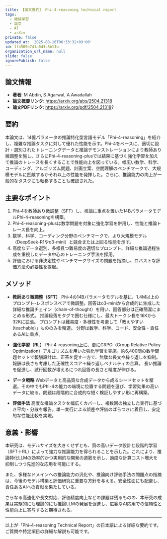 ```yaml
---
title: 【論文要約】 Phi-4-reasoning technical report
tags:
  - 機械学習
  - 論文
  - AI
  - arXiv
private: false
updated_at: '2025-08-16T06:33:32+09:00'
id: 1fb569e741a0d3c8b11b
organization_url_name: null
slide: false
ignorePublish: false
---
```


## 論文情報

- **著者**: M Abdin, S Agarwal, A Awadallah
- **論文概要リンク**: https://arxiv.org/abs/2504.21318
- **論文PDFリンク**: https://arxiv.org/pdf/2504.21318?

## 要約

本論文は、14億パラメータの推論特化型言語モデル「Phi-4-reasoning」を紹介し、複雑な推論タスクに対して優れた性能を示す。Phi-4をベースに、適切に設計・選別されたトレーニングデータと推論デモンストレーションにより教師あり微調整を施し、さらにPhi-4-reasoning-plusでは結果に基づく強化学習を加えて推論のトレースを長くすることで性能向上を図っている。幅広い数学、科学、コーディング、アルゴリズム問題、計画立案、空間理解のベンチマークで、大規模モデルに匹敵するかそれ以上の性能を発揮した。さらに、推論能力の向上が一般的なタスクにも転移することも確認された。

## 主要なポイント

1. Phi-4を教師あり微調整（SFT）し、推論に重点を置いた14BパラメータモデルPhi-4-reasoningを構築。
2. Phi-4-reasoning-plusは数学問題を対象に強化学習を併用し、性能と推論トレース長を向上。
3. 数学、科学、コーディング分野のベンチマークで、より大規模モデル（DeepSeek-R1やo3-mini）と競合または上回る性能を示す。
4. 高度なデータ選別、多様且つ難易度の適切なプロンプト、詳細な推論過程生成を重視したデータ中心のトレーニング手法を採用。
5. 評価における非決定性やベンチマークサイズの問題を指摘し、ロバストな評価方法の必要性を提起。


## メソッド

- **教師あり微調整（SFT）**
Phi-4の14Bパラメータモデルを基に、1.4M以上のプロンプト-レスポンスペアで微調整。回答はo3-miniから合成的に生成した詳細な推論チェイン（chain-of-thought）を用い、回答部分は正確簡潔にまとめる形式。
推論段落を<think>タグで囲む仕様にし、最大トークン長を16Kから32Kに拡張。
プロンプトは難易度・多様性を考慮して「教えやすい(teachable)」もののみを精選。
分野は数学、科学、コード、安全性・責任あるAIに重点。

- **強化学習（RL）**
Phi-4-reasoning上に、更にGRPO（Group Relative Policy Optimization）アルゴリズムを用いた強化学習を実施。約6,400問の数学問題セットで報酬設計は、正答を促す一方で、無駄な長文や繰り返しを抑制。報酬は長さも考慮した正確性スコア＋繰り返しペナルティの合算。
長い推論を促進し、試行回数が増えるにつれ回答の長さと精度が伸びる。

- **データ戦略**
Webデータと高品質な合成データから成るシードセットを精選。その中でもPhi-4の能力の端境に位置する問題を選び、学習効果の高いデータに絞る。問題は段階的に合成的な短く検証しやすい形に再構築。

- **評価手法**
高度な推論タスクを幅広くカバーし、複数回の独立した実行に基づき平均・分散を報告。単一実行による誤差や評価のばらつきに着目し、安定的な性能比較を実現。

## 意義・影響

本研究は、モデルサイズを大きくせずとも、質の高いデータ設計と段階的学習（SFT＋RL）によって強力な推論能力を得られることを示した。これにより、推論特化LLMの効率的かつ実用的な開発の道筋を示し、過度な計算コスト増大を抑制しつつ先進的な応用を可能にする。

また、多様なドメインへの推論能力の汎化や、推論向け評価手法の問題点の指摘は、今後のモデル構築と評価研究に重要な方針を与える。安全性面にも配慮し、責任あるAIへの貢献を果たしている。

さらなる高速化や長文対応、評価精度向上などの課題は残るものの、本研究の成果は実験的にも理論的にも推論LLMの発展を促進し、広範なAI応用での信頼性と性能向上に寄与すると期待される。

---

以上が「Phi-4-reasoning Technical Report」の日本語による詳細な要約です。ご質問や特定項目の詳細な解説も可能です。

